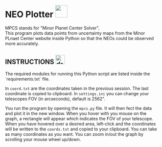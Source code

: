 # NEO Plotter&nbsp;<img src="https://raw.githubusercontent.com/9helix/MPCS-Python/main/meteor.ico" width="40">
MPCS stands for "Minor Planet Center Solver".<br>
This program plots data points from uncertainty maps from the Minor PLnaet Center website inside Python so that the NEOs could be observed more accurately.


<h2>INSTRUCTIONS&nbsp;<img src="https://cdn-icons-png.flaticon.com/512/5639/5639230.png" alt="drawing" width="30"/></h2>
The required modules for running this Python script are listed inside the `requirements.txt` file.

In `coord.txt` are the coordinates taken in the previous session. The last coordinate is copied to clipboard.
In `settings.ini` you can change your telescopes FOV (in arcseconds), default is 2562".

You run the program by opening the `mpcs.py` file. It will then fect the data and plot it in the new window.
When you hover with you mouse on the graph, a rectangle will appear which indicates the FOV of your telescope. When you have hovered over a desired area, left-click and the coordinates will be written to the `coords.txt` and copied to your clipboard. You can take as many coordinates as you want.
You can zoom in/out the graph by scrolling your mouse wheel up/down.

 
